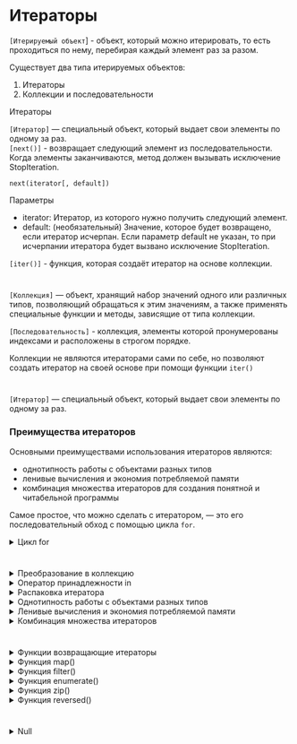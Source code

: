 # Итераторы

`[Итерируемый объект`] - объект, который можно итерировать, то есть проходиться по нему, перебирая каждый элемент раз за разом.  

Существует два типа итерируемых объектов:

1. Итераторы
2. Коллекции и последовательности


Итераторы

`[Итератор]` — специальный объект, который выдает свои элементы по одному за раз.  
`[next()]` - возвращает следующий элемент из последовательности. Когда элементы заканчиваются, метод должен вызывать исключение StopIteration.
```
next(iterator[, default])
```
Параметры  
* iterator: Итератор, из которого нужно получить следующий элемент.  
* default: (необязательный) Значение, которое будет возвращено, если итератор исчерпан. Если параметр default не указан, то при исчерпании итератора будет вызвано исключение StopIteration.  

`[iter()]` - функция, которая создаёт итератор на основе коллекции. 

#

`[Коллекция]` — объект, хранящий набор значений одного или различных типов, позволяющий обращаться к этим значениям, а также применять специальные функции и методы, зависящие от типа коллекции.

`[Последовательность]` - коллекция, элементы которой пронумерованы индексами и расположены в строгом порядке. 

Коллекции не являются итераторами сами по себе, но позволяют создать итератор на своей основе при помощи функции `iter()`

#

`[Итератор]` — специальный объект, который выдает свои элементы по одному за раз.  

### Преимущества итераторов  
Основными преимуществами использования итераторов являются:  
* однотипность работы с объектами разных типов  
* ленивые вычисления и экономия потребляемой памяти  
* комбинация множества итераторов для создания понятной и читабельной программы

Самое простое, что можно сделать с итератором, — это его последовательный обход с помощью цикла `for`. 

<details>
  <summary>Цикл for</summary>

При итерировании циклом `for` по словарю мы получаем только ключи.


Приведенный ниже код:
```
numbers = [-3, 6, 1, -90, 34, -25, 23, -21]

positive_numbers = map(abs, numbers)     # создаем объект итератора

for num in positive_numbers:             # обходим итератор циклом for
    print(num, end=' ')
```
выводит:
```
3 6 1 90 34 25 23 21 
```

Приведенный ниже код:
```
numbers = [-3, 6, 1, -90, 34, -25, 23, -21]

positive_numbers = map(abs, numbers)     # создаем объект итератора

for num in positive_numbers:             # обходим итератор циклом for
    print(num, end=' ')

for num in positive_numbers:             # обходим пустой итератор, тело цикла выполнено не будет
    print(num, end=' ')
```
выводит все тот же результат:
```
3 6 1 90 34 25 23 21 
```
Поскольку после первого цикла `for` итератор `positive_numbers` становится пустым и его повторный обход ни к чему не приведет.   
Цикл `for` сам перехватывает исключение `StopIteration`

#

</details>

#

<details>
  <summary>Преобразование в коллекцию</summary>

Что бы преобразовать итератор в коллекцию можно использовать встроенноые функции (list(), tuple(), …)

Один раз применив встроенную функцию к итератору, он опустошается а его содержимое становится содержимым коллекции. 

```
numbers = [-3, 6, 1, -90, 34, -25, 23, -21]

positive_numbers = map(abs, numbers)                  # создаем объект итератора

positive_numbers_list1 = list(positive_numbers)       # преобразуем итератор в список
positive_numbers_list2 = list(positive_numbers)       # преобразуем пустой итератор в список

print(positive_numbers_list1)
print(positive_numbers_list2)
```
Выведет 
```
[3, 6, 1, 90, 34, 25, 23, 21]
[]
```

#

</details>
<details>
  <summary>Оператор принадлежности in</summary>

Оператор принадлежности `in` работает и с итераторами.   
Проверка на вхождение осуществляется путем перебора всех элементов последовательно, и как только элемент обнаружен, поиск прекращается  
```
numbers = [4, 8, 15, 16, 23, 42]

iterator = iter(numbers)              # создаем итератор на основе списка

print(15 in iterator).  # True
```
Однако тут нужно понимать, что по мере поиска итератор опустошается, поскольку оператор `in` за кулисами вызывает функцию `next()` для получения следующего элемента. 
```
 numbers = [4, 8, 15, 16, 23, 42]

iterator = iter(numbers)              # создаем итератор на основе списка

print(15 in iterator).  # True
print(15 in iterator).  # False
```
При этом после второй проверки на принадлежность итератор `iterato`r полностью опустошается и последующие поиски по нему всегда будут приводить к результату `False`.
```
numbers = [4, 8, 15, 16, 23, 42]

iterator = iter(numbers)              # создаем итератор на основе списка

print(15 in iterator).  # True
print(23 in iterator)   # True
```

#

</details>
<details>
  <summary>Распаковка итератора</summary>

Мы также можем распаковывать содержимое итератора, автоматически опустошая его.  

```
numbers = [4, 8, 15, 16, 23, 42]

iterator = iter(numbers)              # создаем итератор на основе списка

print(*iterator)   # 4 8 15 16 23 42
print(list(iterator)).  # []
```
- При распаковке словаря, мы получаем только ключи.

#

</details>

<details>
  <summary>Однотипность работы с объектами разных типов</summary>

Итераторы предоставляют единый интерфейс для перебора элементов любых итерируемых объектов, таких как списки, кортежи, множества, словари и даже пользовательские коллекции.   

Независимо от типа итерируемого объекта, ты всегда можешь использовать одинаковые методы и функции (iter(), next(), и цикл for), чтобы последовательно получать его элементы.

```
# Список
numbers = [1, 2, 3]
numbers_iterator = iter(numbers)
print(next(numbers_iterator))  # Выведет 1

# Кортеж
letters = ('a', 'b', 'c')
letters_iterator = iter(letters)
print(next(letters_iterator))  # Выведет 'a'

# Словарь
dictionary = {'key1': 'value1', 'key2': 'value2'}
dictionary_iterator = iter(dictionary)
print(next(dictionary_iterator))  # Выведет 'key1' или 'key2'
```

#

</details>
<details>
  <summary>Ленивые вычисления и экономия потребляемой памяти</summary>

### Ленивые вычисления  
Ленивые вычисления означают, что значения вычисляются только тогда, когда они действительно необходимы, а не заранее. Это позволяет уменьшить потребление памяти и повысить производительность при работе с большими наборами данных.  

### Экономия памяти  
Когда ты работаешь с итераторами и генераторами, элементы последовательности создаются по одному за раз и не хранятся в памяти все сразу. Это особенно важно при работе с большими данными, так как позволяет избежать загрузки всей последовательности в память, экономя ресурсы.

#

</details>
<details>
  <summary>Комбинация множества итераторов
</summary>

Комбинирование множества итераторов позволяет создавать сложные последовательности данных, используя несколько простых итераторов.  

```
sentence = 'In the face of ambiguity refuse the temptation to guess'

filter_iterator = filter(lambda word: len(word) > 4, sentence.split())   # фильтруем
map_iterator = map(lambda word: word.upper(), filter_iterator)           # преобразовываем
enumerate_iterator = enumerate(map_iterator, 1)                          # нумеруем

for index, value in enumerate_iterator:                                  # выводим
    print(f'{index}. {value}')
```
Выводит:
```
1. AMBIGUITY
2. REFUSE
3. TEMPTATION
4. GUESS
```

#

</details>

#

<details>
  <summary>Функции возвращающие итераторы</summary>

1. `[iter()]` - Преобразует итерируемый объект в итератор.
```
numbers = [1, 2, 3]
iterator = iter(numbers)
print(next(iterator))  # Выведет 1
```

2. `[map()]` - Применяет функцию к каждому элементу итерируемого объекта и возвращает итератор с результатами.
```
def square(x):
    return x * 2

numbers = [1, 2, 3]
iterator = map(square, numbers)
print(next(iterator))  # Выведет 2
```

3. `[filter()]` - Возвращает итератор, состоящий из элементов итерируемого объекта, для которых функция возвращает True.
```
def is_even(x):
    return x % 2 == 0

numbers = [1, 2, 3, 4]
iterator = filter(is_even, numbers)
print(next(iterator))  # Выведет 2
```

4. `[enumerate()]` - Возвращает итератор, который генерирует кортежи, содержащие индекс и значение каждого элемента итерируемого объекта.
```
letters = ['a', 'b', 'c']
iterator = enumerate(letters)
print(next(iterator))  # Выведет (0, 'a')
```
5. `[zip()]` - Возвращает итератор, который генерирует кортежи, состоящие из элементов, взятых по одному из каждого итерируемого объекта.
```
numbers = [1, 2, 3]
letters = ['a', 'b', 'c']
iterator = zip(numbers, letters)
print(next(iterator))  # Выведет (1, 'a')
```
<details>
  <summary>Функции из модуля itertools</summary>

1. `[itertools.count()]` - Возвращает итератор, который генерирует бесконечную последовательность чисел, начиная с указанного значения.
```
import itertools

counter = itertools.count(start=10)
print(next(counter))  # Выведет 10
```
2. `[itertools.cycle()]` - Возвращает итератор, который бесконечно повторяет элементы итерируемого объекта.
```
import itertools

cycler = itertools.cycle([1, 2, 3])
print(next(cycler))  # Выведет 1
```
3. `[itertools.repeat()]` - Возвращает итератор, который бесконечно повторяет указанное значение (либо указанное количество раз).
```
import itertools

repeater = itertools.repeat('hello', 3)
print(next(repeater))  # Выведет 'hello'
```
4. `[itertools.chain()]` - Возвращает итератор, который последовательно перебирает элементы нескольких итерируемых объектов.
```
import itertools

chain = itertools.chain([1, 2, 3], ['a', 'b', 'c'])
print(next(chain))  # Выведет 1
```
5. `[itertools.islice()]` - Возвращает итератор, который генерирует элементы из итерируемого объекта, начиная с указанной позиции и до указанной позиции.
```
import itertools

sliced = itertools.islice(range(10), 2, 5)
print(next(sliced))  # Выведет 2
```
6. `[itertools.combinations()]` - Возвращает итератор, который генерирует все возможные комбинации указанной длины из элементов итерируемого объекта.
```
import itertools

comb = itertools.combinations([1, 2, 3], 2)
print(next(comb))  # Выведет (1, 2)
```
7. `[itertools.permutations()]` - Возвращает итератор, который генерирует все возможные перестановки из элементов итерируемого объекта указанной длины.
```
import itertools

perm = itertools.permutations([1, 2, 3], 2)
print(next(perm))  # Выведет (1, 2)
```




#

</details>


#

</details>
<details>
  <summary>Функция map()</summary>

Функция `map(function, *iterable)` применяет пользовательскую функцию `function` к каждому элементу итерируемого объекта `iterable`.    
Каждый элемент `iterable` отправляется в функцию `function` в качестве аргумента.  

### Возвращаемое значение: 
Функция `map()` возвращает итератор типа `<class 'map'>`.   

### Примечание: 
Если в функцию `map()` передаётся несколько итерируемых объектов `iterable`, то пользовательская функция `function` должна принимать количество аргументов, соответствующее количеству переданных итерируемых объектов, при этом `function` будет применяться к элементам из всех итераций параллельно.    

### Преимущества использования:
Функция `map()` написана на языке `C` и хорошо оптимизирована, ее внутренний цикл более эффективный, чем обычный цикл `for` в `Python`.   

Функция `map()` потребляет мало памяти, так как возвращает ленивый итератор элементы которого извлекаются по запросу.  

### Примеры использования  
Приведенный ниже код:
```
from sys import getsizeof

numbers = [1, 2, 3, 4, 5, 6, 7, 8, 9, 10]
letters = 'beegeek'

squares = map(lambda num: num ** 2, numbers)
capitals = map(str.upper, letters)

print(f'Тип итератора squares: {type(squares)}, размер: {getsizeof(squares)}')
print(f'Тип итератора capitals: {type(capitals)}, размер: {getsizeof(capitals)}')

print(*squares, sep=' ')
print(*capitals, sep=' ')
```
Выведет:
```
Тип итератора squares: <class 'map'>, размер: 48
Тип итератора capitals: <class 'map'>, размер: 48
1 4 9 16 25 36 49 64 81 100
B E E G E E K
```
размер итератора типа `<class 'map'>` всегда равен `48 байтам`, независимо от размера итерируемого объекта.
#

</details>
<details>
  <summary>Функция filter()</summary>

Функция `filter(function, iterable)` фильтрует (отбирает) элементы переданного итерируемого объекта `iterable` при помощи пользовательской функции `function`.   

Если фильтрующая функция `function` вернёт `True`, то элемент из итерируемого объекта `iterable` попадёт в результат выполнения функции `filter()`, если `False` — не попадёт.  

### Возвращаемое значение:   
Функция `filter()` возвращает итератор типа `<class 'filter'>`.  

### Примечание:   
Если `function=None`, то в результат выполнения функции `filter()` попадут те элементы, которые при переводе в логический тип имеют значение `True`.  

### Преимущества использования:   
Функция `filter()` написана на языке `C` и хорошо оптимизирована, ее внутренний цикл более эффективный, чем обычный цикл `for` в `Python`. Функция `filter()` потребляет мало памяти, так как возвращает итератор, элементы которого извлекаются по запросу.  

### Примеры использования:
Приведенный ниже код:
```
from sys import getsizeof

numbers = [45, -90, -21, 4, 89, 43, 1234, 112, 999, 777, -765, -666]
objects = ('a', None, 45, True, 69.69, False, -1, 0, 'empty', '')

positive_numbers = filter(lambda num: num > 0, numbers)
not_nulls = filter(None, objects)

print(f'Тип итератора positive_numbers: {type(positive_numbers)}, размер: {getsizeof(positive_numbers)}')
print(f'Тип итератора not_nulls: {type(not_nulls)}, размер: {getsizeof(not_nulls)}')

print(*positive_numbers, sep=' ')
print(*not_nulls, sep=' ')
```
Выведет:
```
Тип итератора positive_numbers: <class 'filter'>, размер: 48
Тип итератора not_nulls: <class 'filter'>, размер: 48
45 4 89 43 1234 112 999 777
a 45 True 69.69 -1 empty
```
Pазмер итератора типа <class 'filter'> всегда равен 48 байтам, независимо от размера итерируемого объекта.

#

</details>

<details>
  <summary> Функция enumerate()</summary>

Функция `enumerate(iterable, start=0`) нумерует элементы итерируемого объекта `iterable`, начиная со значения start.  

Возвращаемое значение:   
Функция `enumerate()` возвращает итератор типа `<class 'enumerate'>`, содержащий кортежи вида `(счётчик, элемент)`.  

Примечание:  
По умолчанию нумерация начинается с нуля.  

Преимущества использования:  
Функция `enumerate()` потребляет мало памяти, так как возвращает итератор, элементы которого извлекаются по запросу.  

Примеры использования:
Приведенный ниже код
```
from sys import getsizeof

seasons = ['Spring', 'Summer', 'Fall', 'Winter']
letters = 'beegeek'

numbered_seasons = enumerate(seasons)
numbered_letters = enumerate(letters, start=1)

print(f'Тип итератора numbered_seasons: {type(numbered_seasons)}, размер: {getsizeof(numbered_seasons)}')
print(f'Тип итератора numbered_letters: {type(numbered_letters)}, размер: {getsizeof(numbered_letters)}')

print(*numbered_seasons, sep=' ')
print(*numbered_letters, sep=' ')
```
Выведет:
```
Тип итератора numbered_seasons: <class 'enumerate'>, размер: 64
Тип итератора numbered_letters: <class 'enumerate'>, размер: 64
(0, 'Spring') (1, 'Summer') (2, 'Fall') (3, 'Winter')
(1, 'b') (2, 'e') (3, 'e') (4, 'g') (5, 'e') (6, 'e') (7, 'k')
```
Размер итератора типа `<class 'enumerate'>`, он всегда равен `64 байтам`, независимо от размера итерируемого объекта.

#

</details>
<details>
  <summary>Функция zip()</summary>

Функция zip(*iterables, strict=False) объединяет элементы каждого из переданных итерируемых объектов *iterables.  

### Возвращаемое значение: 
Функция `zip()` возвращает итератор типа `<class 'zip'>`, содержащий кортежи, где `i-й кортеж` содержит `i-й элемент` из каждого итерируемого объекта.  

### Примечание:   
По умолчанию значение аргумента `strict=False`, то есть функция `zip()` останавливается, когда исчерпывается самый короткий итерируемый объект.  

Если установить значение `strict=True`, то функция `zip()` проверяет длины итерируемых объектов, вызывая ошибку `ValueError`, если они не совпадают.   

С одним итерируемым аргументом функция `zip()` возвращает итератор из кортежей с одним элементом, без аргументов функция возвращает пустой итератор.   

Параметр `strict` был добавлен в `Python 3.10`.  

### Преимущества использования: 
Функция `zip()` потребляет мало памяти, так как возвращает итератор, элементы которого извлекаются по запросу.  

### Примеры использования:   
Приведенный ниже код:
```
from sys import getsizeof

languages = ['Python', 'C#', 'C', 'Delphi'] 
years = [1991, 2000, 1972, 1986]
authors = ('Guido van Rossum', 'Anders Hejlsberg', 'Dennis MacAlistair Ritchie', 'Anders Hejlsberg')

zip_iterator1 = zip(languages, years)
zip_iterator2 = zip(languages, years, authors)

print(f'Тип итератора zip_iterator1: {type(zip_iterator1)}, размер: {getsizeof(zip_iterator1)}')
print(f'Тип итератора zip_iterator2: {type(zip_iterator2)}, размер: {getsizeof(zip_iterator2)}')

print(*zip_iterator1, sep=' ')
print(*zip_iterator2, sep=' ')
```
Выведет:
```
Тип итератора zip_iterator1: <class 'zip'>, размер: 64
Тип итератора zip_iterator2: <class 'zip'>, размер: 64
('Python', 1991) ('C#', 2000) ('C', 1972) ('Delphi', 1986)
('Python', 1991, 'Guido van Rossum') ('C#', 2000, 'Anders Hejlsberg') ('C', 1972, 'Dennis MacAlistair Ritchie') ('Delphi', 1986, 'Anders Hejlsberg')
```

#

</details>
<details>
  <summary>Функция reversed()</summary>

Функция `reversed(seq)` перебирает элементы итерируемого объекта `seq` в обратном порядке.  

### Возвращаемое значение:   
Функция `reversed()` возвращает итератор, содержащий элементы итерируемого объекта в обратном порядке.  

Примечание 1:   
Итерируемый объект, передаваемый в функцию `reversed()`, должен являться `последовательностью.  

Примечание 2:  
Функция `reversed()` не создает копию и не изменяет оригинал исходного итерируемого объекта.  

Преимущества использования:  
Функция `reversed()` потребляет мало памяти, так как возвращает ленивый итератор элементы которого извлекаются по запросу.  

Примеры использования:   
Приведенный ниже код
```
from sys import getsizeof

years = [1991, 2000, 1972, 1986]
letters = 'beegeek'

backward_years = reversed(years)
backward_letters = reversed(letters)

print(f'Тип итератора backward_years: {type(backward_years)}, размер: {getsizeof(backward_years)}')
print(f'Тип итератора backward_letters: {type(backward_letters)}, размер: {getsizeof(backward_letters)}')

print(*backward_years, sep=' ')
print(*backward_letters, sep=' ')
```
Выведет: 
```
Тип итератора backward_years: <class 'list_reverseiterator'>, размер: 48
Тип итератора backward_letters: <class 'reversed'>, размер: 48
1986 1972 2000 1991
k e e g e e b
```
- Размер итератора, он всегда равен 48 байтам, независимо от размера итерируемого объекта.

#

</details>

#
















<details>
  <summary>Null</summary>



#

</details>
